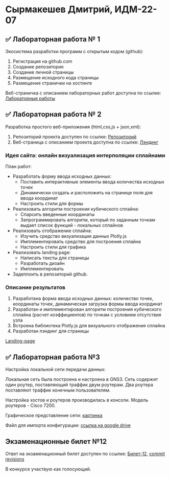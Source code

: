 # Сырмакешев Дмитрий, ИДМ-22-07

## ✅ Лабораторная работа № 1

Экосистема разработки программ с открытым кодом (github):

1. Регистрация на github.com
2. Создание репозитория
3. Создание личной страницы
4. Размещение исходного кода страницы
5. Размещение странички на хостинге

Веб-страничка с описанием лабораторных работ доступна по ссылке: [Лабораторные работы](https://divoskov.github.io/inet_labs/)

## ✅ Лабораторная работа № 2

Разработка простого веб-приложения (html,css,js + json,xml):

1. Репозиторий проекта доступен по ссылке: [Репозиторий](https://github.com/divoskov/inet_lab2)
2. Веб-страница с описанием проекта доступна по ссылке: [Лэндинг](https://divoskov.github.io/inet_lab2/)

### Идея сайта: онлайн визуализация интерполяции сплайнами
План работ:
* Разработать форму ввода исходных данных:
  + Поставить интерактивные элементы ввода количества исходных точек
  + Динамически создать и расположить на странице поля для ввода координат
  + Настроить стили для формы
* Реализовать алгоритм построения кубического сплайна:
  + Спарсить введенные координаты
  + Запрограммировать алгоритм, который по заданным точкам выдает список функций - локальных сплайнов
* Реализовать отображение сплайна:
  + Изучить средство визуализации данных Plotly.js
  + Имплементировать средство для построения сплайна
  + Настроить стили для графика
* Реализовать landing page:
  + Написать тексты для страницы
  + Разработать дизайн
  + Имплементировать
* Задеплоить в репозиторий github.

### Описание результатов
1. Разработана форма ввода исходных данных: количество точек, координаты точек, динамическая загрузка формы ввода координат
2. Разработан и имплементирован алгоритм построения кубического сплайна (расчет коэффициентов) по точкам с условием отсутствия узла
3. Встроена библиотека Plotly.js для визуального отображения сплайна
4. Разработан лэндинг для страницы

[Landing-page](https://divoskov.github.io/inet_lab2/)

## ✅ Лабораторная работа №3

Настройка локальной сети передачи данных:

Локальная сеть была построена и настроена в GNS3. Сеть содержит один роутер, поставляющий траффик двум роутерам. Два роутера поставляют траффик конечным пользователям.

Настройка хостов и роутеров производилась в консоли. Модель роутеров - Cisco 7200.

Графическое представление сети: [картинка](https://github.com/divoskov/inet_labs/blob/main/scrnsht.png)

Файл для импорта конфигурации: [ссылка на google drive](https://drive.google.com/drive/folders/1lyq3YGRuK1nAnVEorGhXMHKcW59VxNZY?usp=sharing)

##  Экзаменационные билет №12

Ответ на экзаменационный билет доступен по ссылке: [Билет-12](https://github.com/stankin/inet-2022/wiki/exam12), [commit revisions](https://github.com/stankin/inet-2022/wiki/exam12/_compare/73980a57fd0de2af2ee918952a1687e79eb134da...989da7e51f22e83fcb95af49eff1586c0c11c67a?diff=unified)

В конкурсе участвую как голосующий.
